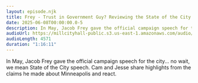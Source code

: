 ```yaml
---
layout: episode.njk
title: Frey - Trust in Government Guy? Reviewing the State of the City Address
date: 2025-06-08T00:00:00.0-5
description: In May, Jacob Frey gave the official campaign speech for the city... no wait, we mean State of the City speech. Cam and Jesse share highlights from the claims he made about Minneapolis and react.
audioUrl: https://millcityhall-public.s3.us-east-1.amazonaws.com/audio/250528-state-of-city-rough.mp3
audioLength: 4571
duration: "1:16:11"
---
```


In May, Jacob Frey gave the official campaign speech for the city... no wait, we mean State of the City speech. Cam and Jesse share highlights from the claims he made about Minneapolis and react.
